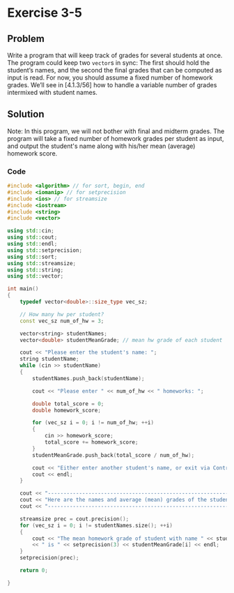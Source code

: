 # Exercise 3-5

## Problem
Write a program that will keep track of grades for several students at once. The program could keep two `vector`s in sync: The first should hold the student’s names, and the second the final grades that can be computed as input is read. For now, you should assume a fixed number of homework grades. We’ll see in [4.1.3/56] how to handle a variable number of grades intermixed with student names.

## Solution

Note: In this program, we will not bother with final and midterm grades. The program will take a fixed number of homework grades per student as input, and output the student's name along with his/her mean (average) homework score.

### Code
```Cpp
#include <algorithm> // for sort, begin, end
#include <iomanip> // for setprecision
#include <ios> // for streamsize
#include <iostream>
#include <string>
#include <vector>

using std::cin;
using std::cout;
using std::endl;
using std::setprecision;
using std::sort;
using std::streamsize;
using std::string;
using std::vector;

int main()
{
	typedef vector<double>::size_type vec_sz;

	// How many hw per student?
	const vec_sz num_of_hw = 3;

	vector<string> studentNames; 
	vector<double> studentMeanGrade; // mean hw grade of each student

	cout << "Please enter the student's name: ";
	string studentName;
	while (cin >> studentName)
	{
		studentNames.push_back(studentName);

		cout << "Please enter " << num_of_hw << " homeworks: ";

		double total_score = 0;
		double homework_score;

		for (vec_sz i = 0; i != num_of_hw; ++i)
		{
			cin >> homework_score;
			total_score += homework_score;
		}
		studentMeanGrade.push_back(total_score / num_of_hw);

		cout << "Either enter another student's name, or exit via Control+D.";
		cout << endl;
	}

	cout << "-------------------------------------------------------------" << endl;
	cout << "Here are the names and average (mean) grades of the students." << endl;
	cout << "-------------------------------------------------------------" << endl;

	streamsize prec = cout.precision();
	for (vec_sz i = 0; i != studentNames.size(); ++i)
	{
		cout << "The mean homework grade of student with name " << studentNames[i] 
		<< " is " << setprecision(3) << studentMeanGrade[i] << endl;
	}
	setprecision(prec);

	return 0;

}
```
